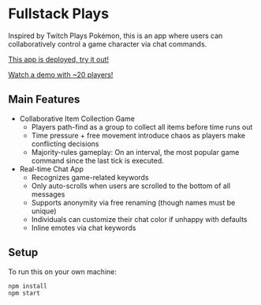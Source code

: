 # Fullstack Plays

Inspired by Twitch Plays Pokémon, this is an app where users can collaboratively control a game character via chat commands.

[This app is deployed, try it out!](https://fullstackplays.herokuapp.com)

[Watch a demo with ~20 players!](http://www.youtube.com/watch?v=OtQwlBppBYY)


## Main Features
- Collaborative Item Collection Game
  - Players path-find as a group to collect all items before time runs out
  - Time pressure + free movement introduce chaos as players make conflicting decisions
  - Majority-rules gameplay: On an interval, the most popular game command since the last tick is executed.
- Real-time Chat App
  - Recognizes game-related keywords
  - Only auto-scrolls when users are scrolled to the bottom of all messages
  - Supports anonymity via free renaming (though names must be unique)
  - Individuals can customize their chat color if unhappy with defaults
  - Inline emotes via chat keywords

## Setup

To run this on your own machine:
```
npm install
npm start
```

